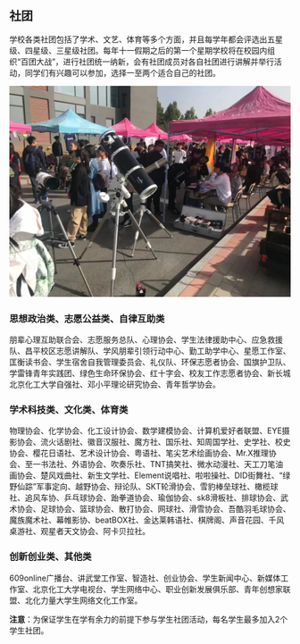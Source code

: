 ## 社团

学校各类社团包括了学术、文艺、体育等多个方面，并且每学年都会评选出五星级、四星级、三星级社团。每年十一假期之后的第一个星期学校将在校园内组织“百团大战”，进行社团统一纳新，会有社团成员对各自社团进行讲解并举行活动，同学们有兴趣可以参加，选择一至两个适合自己的社团。

![社团嘉年华](./img/社团嘉年华.webp) 

### 思想政治类、志愿公益类、自律互助类

朋辈心理互助联合会、志愿服务总队、心理协会、学生法律援助中心、应急救援队、昌平校区志愿讲解队、学风朋辈引领行动中心、勤工助学中心、星愿工作室、匡衡读书会、学生宿舍自我管理委员会、礼仪队、环保志愿者协会、国旗护卫队、学雷锋青年实践团、绿色生命环保协会、红十字会、校友工作志愿者协会、新长城北京化工大学自强社、邓小平理论研究协会、青年哲学协会。

### 学术科技类、文化类、体育类

物理协会、化学协会、化工设计协会、数学建模协会、计算机爱好者联盟、EYE摄影协会、流火话剧社、徽音汉服社、魔方社、国乐社、知周国学社、史学社、校史协会、樱花日语社、艺术设计协会、粤语社、笔尖艺术绘画协会、Mr.X推理协会、至一书法社、外语协会、吹奏乐社、TNT搞笑社、微水动漫社、天工刀笔油画协会、楚风戏曲社、新生文学社、Element说唱社、啦啦操社、DID街舞社、“绿野仙踪”军事定向、越野协会、辩论队、SKT轮滑协会、雪豹棒垒球社、橄榄球社、追风车协、乒乓球协会、跆拳道协会、瑜伽协会、sk8滑板社、排球协会、武术协会、足球协会、篮球协会、散打协会、网球社、滑雪协会、吾酷羽毛球协会、魔族魔术社、幕帷影协、beatBOX社、金达莱韩语社、棋牌阁、声音花园、千风桌游社、观星者天文协会、阿卡贝拉社。

### 创新创业类、其他类

609online广播台、讲武堂工作室、智造社、创业协会、学生新闻中心、新媒体工作室、北京化工大学电视台、学生网络中心、职业创新发展俱乐部、青年创想家联盟、北化力量大学生网络文化工作室。

**注意**：为保证学生在学有余力的前提下参与学生社团活动，每名学生最多加入2个学生社团。